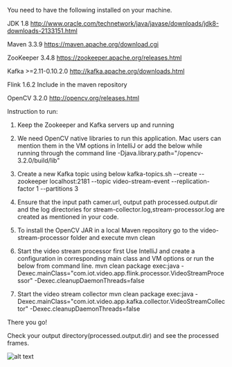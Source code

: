 You need to have the following installed on your machine.

JDK 1.8   http://www.oracle.com/technetwork/java/javase/downloads/jdk8-downloads-2133151.html

Maven 3.3.9   https://maven.apache.org/download.cgi

ZooKeeper  3.4.8    https://zookeeper.apache.org/releases.html

Kafka   >=2.11-0.10.2.0   http://kafka.apache.org/downloads.html

Flink   1.6.2     Include in the maven repository

OpenCV    3.2.0   http://opencv.org/releases.html

Instruction to run:

1. Keep the Zookeeper and Kafka servers up and running
2. We need OpenCV native libraries to run this application. 
Mac users can mention them in the VM options in IntelliJ or add the below while running through the command line
-Djava.library.path="<Your download path>/opencv-3.2.0/build/lib" 

3. Create a new Kafka topic using below 
kafka-topics.sh --create --zookeeper localhost:2181 --topic video-stream-event --replication-factor 1 --partitions 3

4. Ensure that the input path camer.url, output path processed.output.dir and the log directories for stream-collector.log,stream-processor.log
are created as mentioned in your code.

5. To install the OpenCV JAR in a local Maven repository go to the video-stream-processor folder and execute 
mvn clean

6. Start the video stream processor first
Use IntelliJ and create a configuration in corresponding main class and VM options or run the below from command line.
mvn clean package exec:java -Dexec.mainClass="com.iot.video.app.flink.processor.VideoStreamProcessor" -Dexec.cleanupDaemonThreads=false

7. Start the video stream collector
mvn clean package exec:java -Dexec.mainClass="com.iot.video.app.kafka.collector.VideoStreamCollector" -Dexec.cleanupDaemonThreads=false

There you go!

Check your output directory(processed.output.dir) and see the processed frames.

![alt text](https://github.com/tnaimisha/Video-surveillance-system-using-Flink/blob/master/OutputFrames.png)
